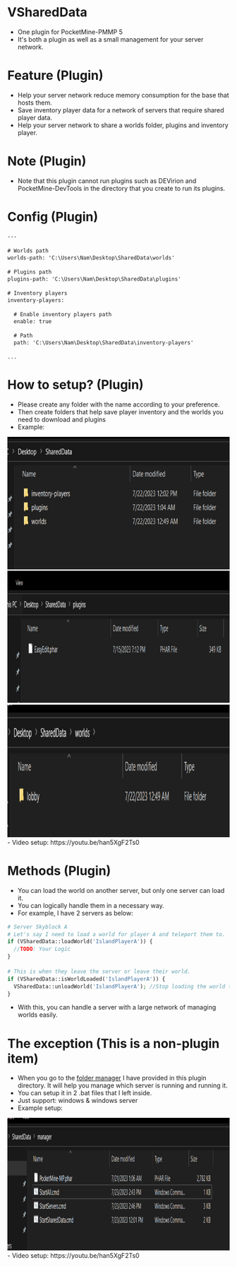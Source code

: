 # VSharedData
- One plugin for PocketMine-PMMP 5
- It's both a plugin as well as a small management for your server network.

# Feature (Plugin)
- Help your server network reduce memory consumption for the base that hosts them.
- Save inventory player data for a network of servers that require shared player data.
- Help your server network to share a worlds folder, plugins and inventory player.

# Note (Plugin)
- Note that this plugin cannot run plugins such as DEVirion and PocketMine-DevTools in the directory that you create to run its plugins.

# Config (Plugin)
```
---

# Worlds path
worlds-path: 'C:\Users\Nam\Desktop\SharedData\worlds'

# Plugins path
plugins-path: 'C:\Users\Nam\Desktop\SharedData\plugins'

# Inventory players
inventory-players:

  # Enable inventory players path
  enable: true

  # Path
  path: 'C:\Users\Nam\Desktop\SharedData\inventory-players'

...
```

# How to setup? (Plugin)
- Please create any folder with the name according to your preference.
- Then create folders that help save player inventory and the worlds you need to download and plugins
- Example:
<img src="https://github.com/VennDev/VSharedData/blob/main/images/1.png" alt="VMiningSack" height="300" width="750" />
<img src="https://github.com/VennDev/VSharedData/blob/main/images/2.png" alt="VMiningSack" height="300" width="750" />
<img src="https://github.com/VennDev/VSharedData/blob/main/images/3.png" alt="VMiningSack" height="300" width="750" />
- Video setup: https://youtu.be/han5XgF2Ts0

# Methods (Plugin)
- You can load the world on another server, but only one server can load it.
- You can logically handle them in a necessary way.
- For example, I have 2 servers as below:
```php
# Server Skyblock A
# Let's say I need to load a world for player A and teleport them to.
if (VSharedData::loadWorld('IslandPlayerA')) {
  //TODO: Your Logic
}

# This is when they leave the server or leave their world.
if (VSharedData::isWorldLoaded('IslandPlayerA')) {
  VSharedData::unloadWorld('IslandPlayerA'); //Stop loading the world to return it to another server that can use it if needed.
}
```
- With this, you can handle a server with a large network of managing worlds easily.

# The exception (This is a non-plugin item)
- When you go to the [folder manager](https://github.com/VennDev/VSharedData/tree/main/manager) I have provided in this plugin directory. It will help you manage which server is running and running it.
- You can setup it in 2 .bat files that I left inside.
- Just support: windows & windows server
- Example setup:
<img src="https://github.com/VennDev/VSharedData/blob/main/images/4.png" alt="VMiningSack" height="300" width="750" />
- Video setup: https://youtu.be/han5XgF2Ts0
